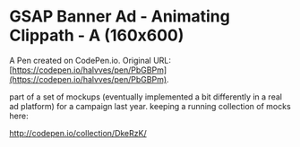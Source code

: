# GSAP Banner Ad - Animating Clippath - A (160x600)

A Pen created on CodePen.io. Original URL: [https://codepen.io/halvves/pen/PbGBPm](https://codepen.io/halvves/pen/PbGBPm).

part of a set of mockups (eventually implemented a bit differently in a real ad platform) for a campaign last year. keeping a running collection of mocks here:

http://codepen.io/collection/DkeRzK/
